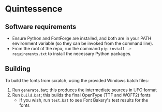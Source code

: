 # Quintessence

## Software requirements

- Ensure Python and FontForge are installed, and both are in your PATH environment variable (so they can be invoked from the command line).
- From the root of the repo, run the command `pip install -r requirements.txt` to install the necessary Python packages.

## Building

To build the fonts from scratch, using the provided Windows batch files:

1. Run `generate.bat`; this produces the intermediate sources in UFO format
2. Run `build.bat`; this builds the final OpenType (TTF and WOFF2) fonts
   - If you wish, run `test.bat` to see Font Bakery's test results for the fonts
